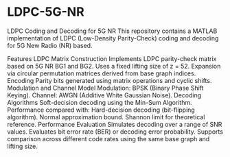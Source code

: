# LDPC-5G-NR
LDPC Coding and Decoding for 5G NR 
This repository contains a MATLAB implementation of LDPC (Low-Density Parity-Check) coding and decoding for 5G New Radio (NR) based.

Features
LDPC Matrix Construction
Implements LDPC parity-check matrix based on 5G NR BG1 and BG2.
Uses a fixed lifting size of z = 52.
Expansion via circular permutation matrices derived from base graph indices.
Encoding
Parity bits generated using matrix operations and cyclic shifts.
Modulation and Channel Model
Modulation: BPSK (Binary Phase Shift Keying).
Channel: AWGN (Additive White Gaussian Noise).
Decoding Algorithms
Soft-decision decoding using the Min-Sum Algorithm.
Performance compared with:
Hard-decision decoding (bit-flipping algorithm).
Normal approximation bound.
Shannon limit for theoretical reference.
Performance Evaluation
Simulates decoding over a range of SNR values.
Evaluates bit error rate (BER) or decoding error probability.
Supports comparison across different code rates using the same base graph and lifting size.
